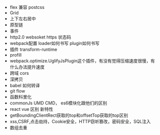 - flex 兼容  postcss
- Grid
- 上下左右居中
- 原型链
- 事件
- http2.0 websoket https 状态码
- webpack配置 loader如何书写 plugin如何书写
- 插件 transform-runtime
- profill
- webpack.optimize.UglifyJsPlugin这个插件，有没有觉得压缩速度很慢，有什么办法提升速度
- 跨域 cors
- 深拷贝
- babel 如何转译
- git flow
- 函数科里化
- commonJs UMD CMD， es6模块化跟他们的区别
- react vue 区别 新特性
- getBoundingClientRect获取的top和offsetTop获取的top区别
- xss,CSRF,点击劫持，Cookie安全，HTTP窃听篡改，密码安全，SQL注入
- 数组去重

